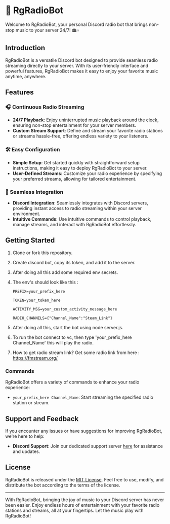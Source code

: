 # 🎵 RgRadioBot

Welcome to RgRadioBot, your personal Discord radio bot that brings non-stop music to your server 24/7! 📻🎶

## Introduction

RgRadioBot is a versatile Discord bot designed to provide seamless radio streaming directly to your server. With its user-friendly interface and powerful features, RgRadioBot makes it easy to enjoy your favorite music anytime, anywhere.

## Features

### 🎧 Continuous Radio Streaming

- **24/7 Playback**: Enjoy uninterrupted music playback around the clock, ensuring non-stop entertainment for your server members.
- **Custom Stream Support**: Define and stream your favorite radio stations or streams hassle-free, offering endless variety to your listeners.

### 🛠️ Easy Configuration

- **Simple Setup**: Get started quickly with straightforward setup instructions, making it easy to deploy RgRadioBot to your server.
- **User-Defined Streams**: Customize your radio experience by specifying your preferred streams, allowing for tailored entertainment.

### 🎵 Seamless Integration

- **Discord Integration**: Seamlessly integrates with Discord servers, providing instant access to radio streaming within your server environment.
- **Intuitive Commands**: Use intuitive commands to control playback, manage streams, and interact with RgRadioBot effortlessly.

## Getting Started

1. Clone or fork this repository.

2. Create discord bot, copy its token, and add it to the server.

3. After doing all this add some required env secrets.

4. The env's should look like this :
   
    `PREFIX=your_prefix_here`
   
    `TOKEN=your_token_here`
   
    `ACTIVITY_MSG=your_custom_activity_message_here`
   
    `RADIO_CHANNELS={"Channel_Name":"Steam_Link"}`

5. After doing all this, start the bot using node server.js.

6. To run the bot connect to vc, then type 'your_prefix_here Channel_Name' this will play the radio.

7. How to get radio stream link? Get some radio link from here : https://fmstream.org/

### Commands

RgRadioBot offers a variety of commands to enhance your radio experience:

- `your_prefix_here Channel_Name`: Start streaming the specified radio station or stream.

## Support and Feedback

If you encounter any issues or have suggestions for improving RgRadioBot, we're here to help:

- **Discord Support**: Join our dedicated support server [here](https://discord.gg/bosskingdom-comeback-1090560322760347649) for assistance and updates.

## License

RgRadioBot is released under the [MIT License](LICENSE). Feel free to use, modify, and distribute the bot according to the terms of the license.

---

With RgRadioBot, bringing the joy of music to your Discord server has never been easier. Enjoy endless hours of entertainment with your favorite radio stations and streams, all at your fingertips. Let the music play with RgRadioBot!
